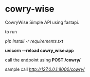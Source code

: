 # cowry-wise
CowryWise Simple API using fastapi.


to run

*pip install -r requirements.txt*

**uvicorn --reload cowry_wise:app**

call the endpoint using  **POST /cowry/**

sample call *http://127.0.0.1:8000/cowry/*
